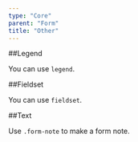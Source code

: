 ```yaml
---
type: "Core"
parent: "Form"
title: "Other"
---
```


##Legend

You can use `legend`.

<demo>
  <demovanilla src="vanilla/core/form/legend">
  </demovanilla>
</demo>

##Fieldset

You can use `fieldset`.

<demo>
  <demovanilla src="vanilla/core/form/fieldset">
  </demovanilla>
</demo>

##Text

Use `.form-note` to make a form note.

<demo>
  <demovanilla src="vanilla/core/form/text">
  </demovanilla>
</demo>
